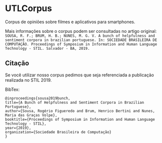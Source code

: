 # UTLCorpus

Corpus de opiniões sobre filmes e aplicativos para smartphones.


Mais informações sobre o corpus podem ser consultadas no artigo original: ``SOUSA, R. F.; BRUM, H. B.; NUNES, M. G. V. A bunch of helpfulness and sentiment corpora
in brazilian portuguese. In: SOCIEDADE BRASILEIRA DE COMPUTAÇÃO. Proceedings of Symposium in Information and Human Language Technology - STIL. Salvador - BA, 2019.``

## Citação

Se você utilizar nosso corpus pedimos que seja referenciada a publicação realizada no STIL 2019. 

BibTex:

    @inproceedings{sousa2019bunch,
    title={A Bunch of Helpfulness and Sentiment Corpora in Brazilian Portuguese},
    author={Sousa, Rogério Figueredo and Brum, Henrico Bertini and Nunes, Maria das Graças Volpe},
    booktitle={Proceedings of Symposium in Information and Human Language Technology - STIL},
    year={2019},
    organization={Sociedade Brasileira de Computação}
    }
